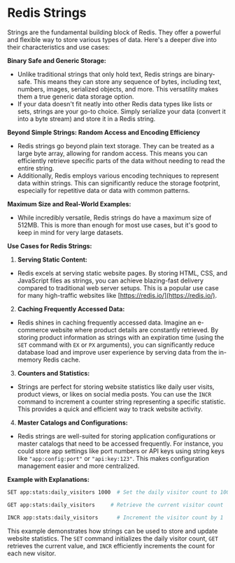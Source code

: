 # Redis Strings

Strings are the fundamental building block of Redis. They offer a powerful and flexible way to store various types of data. Here's a deeper dive into their characteristics and use cases:

**Binary Safe and Generic Storage:**

- Unlike traditional strings that only hold text, Redis strings are binary-safe. This means they can store any sequence of bytes, including text, numbers, images, serialized objects, and more. This versatility makes them a true generic data storage option.
- If your data doesn't fit neatly into other Redis data types like lists or sets, strings are your go-to choice. Simply serialize your data (convert it into a byte stream) and store it in a Redis string.

**Beyond Simple Strings: Random Access and Encoding Efficiency**

- Redis strings go beyond plain text storage. They can be treated as a large byte array, allowing for random access. This means you can efficiently retrieve specific parts of the data without needing to read the entire string.
- Additionally, Redis employs various encoding techniques to represent data within strings. This can significantly reduce the storage footprint, especially for repetitive data or data with common patterns.

**Maximum Size and Real-World Examples:**

- While incredibly versatile, Redis strings do have a maximum size of 512MB. This is more than enough for most use cases, but it's good to keep in mind for very large datasets.

**Use Cases for Redis Strings:**

1. **Serving Static Content:**

  - Redis excels at serving static website pages. By storing HTML, CSS, and JavaScript files as strings, you can achieve blazing-fast delivery compared to traditional web server setups. This is a popular use case for many high-traffic websites like [https://redis.io/](https://redis.io/).

2. **Caching Frequently Accessed Data:**

  - Redis shines in caching frequently accessed data. Imagine an e-commerce website where product details are constantly retrieved. By storing product information as strings with an expiration time (using the `SET` command with `EX` or `PX` arguments), you can significantly reduce database load and improve user experience by serving data from the in-memory Redis cache.

3. **Counters and Statistics:**

  - Strings are perfect for storing website statistics like daily user visits, product views, or likes on social media posts. You can use the `INCR` command to increment a counter string representing a specific statistic. This provides a quick and efficient way to track website activity.

4. **Master Catalogs and Configurations:**

  - Redis strings are well-suited for storing application configurations or master catalogs that need to be accessed frequently. For instance, you could store app settings like port numbers or API keys using string keys like `"app:config:port"` or `"api:key:123"`. This makes configuration management easier and more centralized.

**Example with Explanations:**

```bash
SET app:stats:daily_visitors 1000  # Set the daily visitor count to 1000

GET app:stats:daily_visitors     # Retrieve the current visitor count

INCR app:stats:daily_visitors      # Increment the visitor count by 1
```

This example demonstrates how strings can be used to store and update website statistics. The `SET` command initializes the daily visitor count, `GET` retrieves the current value, and `INCR` efficiently increments the count for each new visitor.




